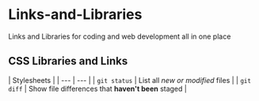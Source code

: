 # Links-and-Libraries
Links and Libraries for coding and web development all in one place


## CSS Libraries and Links

| Stylesheets |
| --- | --- |
| `git status` | List all *new or modified* files |
| `git diff` | Show file differences that **haven't been** staged |
